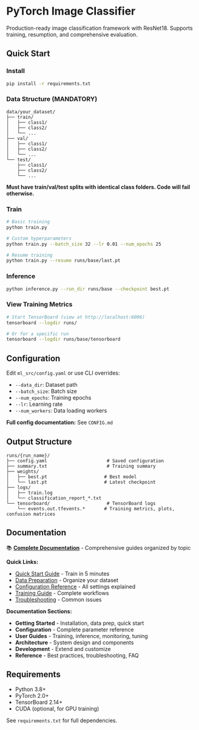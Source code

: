 # PyTorch Image Classifier

Production-ready image classification framework with ResNet18. Supports training, resumption, and comprehensive evaluation.

## Quick Start

### Install
```bash
pip install -r requirements.txt
```

### Data Structure (MANDATORY)
```
data/your_dataset/
├── train/
│   ├── class1/
│   ├── class2/
│   └── ...
├── val/
│   ├── class1/
│   ├── class2/
│   └── ...
└── test/
    ├── class1/
    ├── class2/
    └── ...
```
**Must have train/val/test splits with identical class folders. Code will fail otherwise.**

### Train
```bash
# Basic training
python train.py

# Custom hyperparameters
python train.py --batch_size 32 --lr 0.01 --num_epochs 25

# Resume training
python train.py --resume runs/base/last.pt
```

### Inference
```bash
python inference.py --run_dir runs/base --checkpoint best.pt
```

### View Training Metrics
```bash
# Start TensorBoard (view at http://localhost:6006)
tensorboard --logdir runs/

# Or for a specific run
tensorboard --logdir runs/base/tensorboard
```

## Configuration

Edit `ml_src/config.yaml` or use CLI overrides:
- `--data_dir`: Dataset path
- `--batch_size`: Batch size
- `--num_epochs`: Training epochs
- `--lr`: Learning rate
- `--num_workers`: Data loading workers

**Full config documentation:** See `CONFIG.md`

## Output Structure
```
runs/{run_name}/
├── config.yaml                      # Saved configuration
├── summary.txt                      # Training summary
├── weights/
│   ├── best.pt                     # Best model
│   └── last.pt                     # Latest checkpoint
├── logs/
│   ├── train.log
│   └── classification_report_*.txt
└── tensorboard/                     # TensorBoard logs
    └── events.out.tfevents.*       # Training metrics, plots, confusion matrices
```

## Documentation

📚 **[Complete Documentation](docs/README.md)** - Comprehensive guides organized by topic

**Quick Links:**
- [Quick Start Guide](docs/getting-started/quick-start.md) - Train in 5 minutes
- [Data Preparation](docs/getting-started/data-preparation.md) - Organize your dataset
- [Configuration Reference](docs/configuration/overview.md) - All settings explained
- [Training Guide](docs/user-guides/training.md) - Complete workflows
- [Troubleshooting](docs/reference/troubleshooting.md) - Common issues

**Documentation Sections:**
- **Getting Started** - Installation, data prep, quick start
- **Configuration** - Complete parameter reference
- **User Guides** - Training, inference, monitoring, tuning
- **Architecture** - System design and components
- **Development** - Extend and customize
- **Reference** - Best practices, troubleshooting, FAQ

## Requirements

- Python 3.8+
- PyTorch 2.0+
- TensorBoard 2.14+
- CUDA (optional, for GPU training)

See `requirements.txt` for full dependencies.
